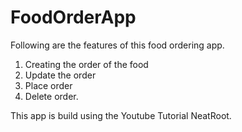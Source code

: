 # FoodOrderApp
Following are the features of this food ordering app. 
1) Creating the order of the food
2) Update the order
3) Place order
4) Delete order.



This app is build using the Youtube Tutorial NeatRoot.
